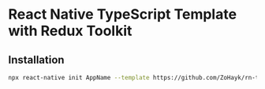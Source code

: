 # React Native TypeScript Template with Redux Toolkit

## Installation
```bash
npx react-native init AppName --template https://github.com/ZoHayk/rn-toolkit-template
```
